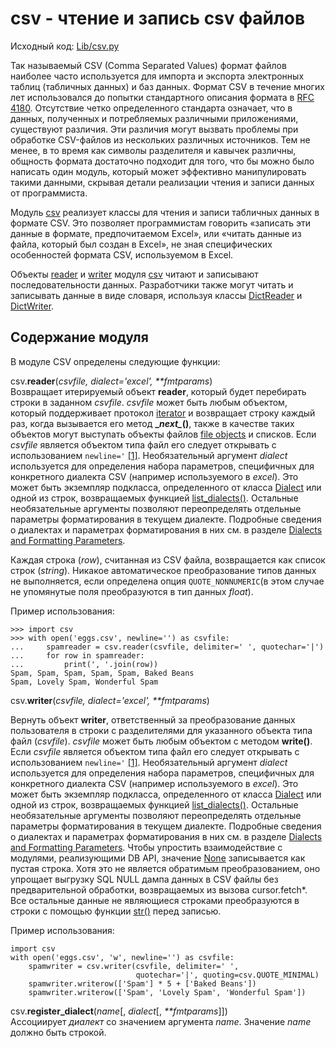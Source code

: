 # csv - чтение и запись csv файлов #
Исходный код: [Lib/csv.py](https://github.com/python/cpython/tree/3.7/Lib/csv.py)

Так называемый CSV (Comma Separated Values) формат файлов наиболее часто используется для импорта и экспорта электронных таблиц (табличных данных) и баз данных. Формат CSV в течение многих лет использовался до попытки стандартного описания формата в [RFC 4180](https://tools.ietf.org/html/rfc4180.html). Отсутствие четко определенного стандарта означает, что в данных, полученных и потребляемых различными приложениями, существуют различия. Эти различия могут вызвать проблемы при обработке CSV-файлов из нескольких различных источников. Тем не менее, в то время как символы разделителя и кавычек различны, общность формата достаточно подходит для того, что бы можно было написать один модуль, который может эффективно манипулировать такими данными, скрывая детали реализации чтения и записи данных от программиста. 

Модуль [csv](https://docs.python.org/3/library/csv.html#module-csv) реализует классы для чтения и записи табличных данных в формате CSV. Это позволяет программистам говорить «записать эти данные в формате, предпочитаемом Excel», или «читать данные из файла, который был создан в Excel», не зная специфических особенностей формата CSV, используемом в Excel. 

Объекты [reader](https://docs.python.org/3/library/csv.html#csv.reader) и [writer](https://docs.python.org/3/library/csv.html#csv.writer) модуля [csv](https://docs.python.org/3/library/csv.html#module-csv) читают и записывают последовательности данных. Разработчики также могут читать и записывать данные в виде словаря, используя классы [DictReader](https://docs.python.org/3/library/csv.html#csv.DictReader) и [DictWriter](https://docs.python.org/3/library/csv.html#csv.DictWriter). 

## Содержание модуля ##
В модуле CSV определены следующие функции:

csv.**reader**(*csvfile, dialect='excel', \*\*fmtparams*)   
Возвращает итерируемый объект **reader**, который будет перебирать строки в заданном *csvfile*. *csvfile* может быть любым объектом, который поддерживает протокол [iterator](https://docs.python.org/3/glossary.html#term-iterator) и возвращает строку каждый раз, когда вызывается его метод **\__next\__()**, также в качестве таких объектов могут выступать объекты файлов [file objects](https://docs.python.org/3/glossary.html#term-file-object) и списков. Если *csvfile* является объектом типа файл его следует открывать с использованием `newline='` [[1]](#).   Необязательный аргумент *dialect* используется для определения набора параметров, специфичных для конкретного диалекта CSV (например используемого в *excel*). Это может быть экземпляр подкласса, определенного от класса [Dialect](https://docs.python.org/3/library/csv.html#csv.Dialect) или одной из строк, возвращаемых функцией [list_dialects()](https://docs.python.org/3/library/csv.html#csv.list_dialects). Остальные необязательные аргументы позволяют переопределять отдельные параметры форматирования в текущем диалекте. Подробные сведения о диалектах и параметрах форматирования в них см. в разделе [ Dialects and Formatting Parameters](https://docs.python.org/3/library/csv.html#csv-fmt-params).

Каждая строка (*row*), считанная из CSV файла, возвращается как список строк (*string*). Никакое автоматическое преобразование типов данных не выполняется, если определена опция `QUOTE_NONNUMERIC`(в этом случае не упомянутые поля преобразуются в тип данных *float*).

Пример использования:   

	>>> import csv
	>>> with open('eggs.csv', newline='') as csvfile:
	...     spamreader = csv.reader(csvfile, delimiter=' ', quotechar='|')
	...     for row in spamreader:
	...         print(', '.join(row))
	Spam, Spam, Spam, Spam, Spam, Baked Beans
	Spam, Lovely Spam, Wonderful Spam

csv.**writer**(*csvfile, dialect='excel', \*\*fmtparams*)

Вернуть объект **writer**, ответственный за преобразование данных пользователя в строки с разделителями для указанного объекта типа файл (*csvfile*). *csvfile* может быть любым объектом с методом **write()**. Если *csvfile* является объектом типа файл его следует открывать с использованием `newline='` [[1]](#). Необязательный аргумент *dialect* используется для определения набора параметров, специфичных для конкретного диалекта CSV (например используемого в *excel*). Это может быть экземпляр подкласса, определенного от класса [Dialect](https://docs.python.org/3/library/csv.html#csv.Dialect) или одной из строк, возвращаемых функцией [list_dialects()](https://docs.python.org/3/library/csv.html#csv.list_dialects). Остальные необязательные аргументы позволяют переопределять отдельные параметры форматирования в текущем диалекте. Подробные сведения о диалектах и параметрах форматирования в них см. в разделе [ Dialects and Formatting Parameters](https://docs.python.org/3/library/csv.html#csv-fmt-params). Чтобы упростить взаимодействие с модулями, реализующими DB API, значение [None](https://docs.python.org/3/library/constants.html#None) записывается как пустая строка. Хотя это не является обратимым преобразованием, оно упрощает выгрузку SQL NULL дампа данных в CSV файлы без предварительной обработки, возвращаемых из вызова cursor.fetch*. Все остальные данные не являющиеся строками преобразуются в строки с помощью функции [str()](https://docs.python.org/3/library/stdtypes.html#str) перед записью.

Пример использования: 

	import csv
	with open('eggs.csv', 'w', newline='') as csvfile:
	    spamwriter = csv.writer(csvfile, delimiter=' ',
	                            quotechar='|', quoting=csv.QUOTE_MINIMAL)
	    spamwriter.writerow(['Spam'] * 5 + ['Baked Beans'])
	    spamwriter.writerow(['Spam', 'Lovely Spam', 'Wonderful Spam'])

csv.**register_dialect**(*name*[, *dialect*[, *\*\*fmtparams*]])  
Ассоциирует *диалект* со значением аргумента *name*. Значение *name* должно быть строкой.  